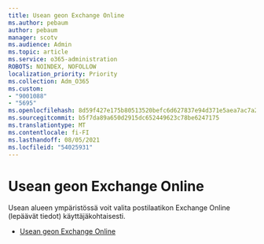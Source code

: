 ```yaml
---
title: Usean geon Exchange Online
ms.author: pebaum
author: pebaum
manager: scotv
ms.audience: Admin
ms.topic: article
ms.service: o365-administration
ROBOTS: NOINDEX, NOFOLLOW
localization_priority: Priority
ms.collection: Adm_O365
ms.custom:
- "9001088"
- "5695"
ms.openlocfilehash: 8d59f427e175b80513520befc6d627837e94d371e5aea7ac7a2ffb19645ce479
ms.sourcegitcommit: b5f7da89a650d2915dc652449623c78be6247175
ms.translationtype: MT
ms.contentlocale: fi-FI
ms.lasthandoff: 08/05/2021
ms.locfileid: "54025931"
---
```

# <a name="multi-geo-capabilities-in-exchange-online"></a>Usean geon Exchange Online

Usean alueen ympäristössä voit valita postilaatikon Exchange Online (lepäävät tiedot) käyttäjäkohtaisesti.
- [Usean geon Exchange Online](https://docs.microsoft.com/office365/enterprise/multi-geo-capabilities-in-exchange-online)
